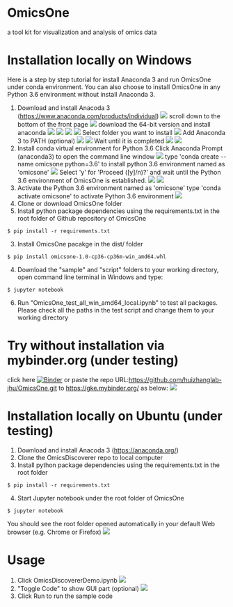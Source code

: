 # OmicsOne
a tool kit for visualization and analysis of omics data

# Installation locally on Windows
Here is a step by step tutorial for install Anaconda 3 and run OmicsOne under conda environment.
You can also choose to install OmicsOne in any Python 3.6 environment without install Anaconda 3.
1. Download and install Anacoda 3 (https://www.anaconda.com/products/individual)
![](images/anaconda_download.png)
scroll down to the bottom of the front page
![](images/anaconda_download2.png)
download the 64-bit version and install anaconda
![](images/anaconda_install_1.png)
![](images/anaconda_install_2.png)
![](images/anaconda_install_3.png)
![](images/anaconda_install_4.png)
Select folder you want to install
![](images/anaconda_install_5.png)
Add Anaconda 3 to PATH (optional)
![](images/anaconda_install_6.png)
![](images/anaconda_install_7.png)
Wait until it is completed
![](images/anaconda_install_8.png)
![](images/anaconda_install_9.png)
2. Install conda virtual environment for Python 3.6
Click Anaconda Prompt (anaconda3) to open the command line window
![](images/anaconda_cmd.png)
type 'conda create --name omicsone python=3.6' to install python 3.6 environment named as 'omicsone'
![](images/anaconda_cmd_2.png)
Select 'y' for 'Proceed ([y]/n)?' and wait until the Python 3.6 environment of OmicsOne is established.
![](images/anaconda_cmd_3.png)
![](images/anaconda_cmd_4.png)
3. Activate the Python 3.6 environment named as 'omicsone'
type 'conda activate omicsone' to activate Python 3.6 environment
![](images/anaconda_cmd_5.png)
4. Clone or download OmicsOne folder
5. Install python package dependencies using the requirements.txt in the root folder of Github repository of OmicsOne
```
$ pip install -r requirements.txt
```
3. Install OmicsOne pacakge in the dist/ folder
```
$ pip install omicsone-1.0-cp36-cp36m-win_amd64.whl
```
4. Download the "sample" and "script" folders to your working directory, open command line terminal in Windows and type:
```
$ jupyter notebook
```
6. Run "OmicsOne_test_all_win_amd64_local.ipynb" to test all packages. 
Please check all the paths in the test script and change them to your working directory

# Try without installation via mybinder.org (under testing)
click here [![Binder](https://mybinder.org/badge_logo.svg)](https://mybinder.org/v2/gh/huizhanglab-jhu/OmicsOne/master) 
or paste the repo URL:https://github.com/huizhanglab-jhu/OmicsOne.git to https://gke.mybinder.org/ as below:
![](https://github.com/huizhanglab-jhu/OmicsDiscoverer/blob/master/dist/demo_data/resources/OmicsOne_mybinder.png)


# Installation locally on Ubuntu (under testing)
1. Download and install Anacoda 3 (https://anaconda.org/)
2. Clone the OmicsDiscoverer repo to local computer
3. Install python package dependencies using the requirements.txt in the root folder
```
$ pip install -r requirements.txt
```
4. Start Jupyter notebook under the root folder of OmicsOne
```
$ jupyter notebook
```
You should see the root folder opened automatically in your default Web browser (e.g. Chrome or Firefox)
![](https://github.com/huizhanglab-jhu/OmicsOne/blob/master/dist/demo_data/resources/root.png)

# Usage
1. Click OmicsDiscovererDemo.ipynb 
![](https://github.com/huizhanglab-jhu/OmicsOne/blob/master/dist/demo_data/resources/frontpage_code.png)
2. "Toggle Code" to show GUI part (optional)
![](https://github.com/huizhanglab-jhu/OmicsOne/blob/master/dist/demo_data/resources/frontpage_ui.png)
3. Click Run to run the sample code

